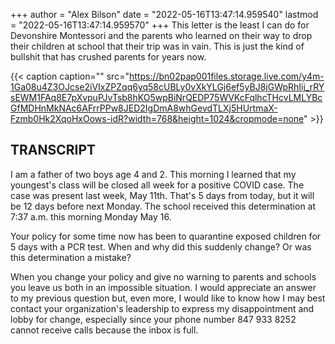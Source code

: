 +++
author = "Alex Bilson"
date = "2022-05-16T13:47:14.959540"
lastmod = "2022-05-16T13:47:14.959570"
+++
This letter is the least I can do for Devonshire Montessori and the parents who learned on their way to drop their children at school that their trip was in vain. This is just the kind of bullshit that has crushed parents for years now.

{{< caption caption="" src="https://bn02pap001files.storage.live.com/y4m-1Ga08u4Z3OJcse2iVIxZPZqq6yq58cUBLy0vXkYLGj6ef5yBJ8jGWpRhIij_rRYsEWM1FAq8E7pXvpuPJvTsb8hKO5wpBiNrQEDP75WVKcFqlhcTHcvLMLYBcGfMDHnMkNAc6AFrrPPw8JED2IgDmA8whGevdTLXj5HUrtmaX-Fzmb0Hk2XqoHxOows-idR?width=768&height=1024&cropmode=none" >}}

## TRANSCRIPT

I am a father of two boys age 4 and 2. This morning I learned that my youngest's class will be closed all week for a positive COVID case. The case was present last week, May 11th. That's 5 days from today, but it will be 12 days before next Monday. The school received this determination at 7:37 a.m. this morning Monday May 16.

Your policy for some time now has been to quarantine exposed children for 5 days with a PCR test. When and why did this suddenly change? Or was this determination a mistake?

When you change your policy and give no warning to parents and schools you leave us both in an impossible situation. I would appreciate an answer to my previous question but, even more, I would like to know how I may best contact your organization's leadership to express my disappointment and lobby for change, especially since your phone number 847 933 8252 cannot receive calls because the inbox is full.